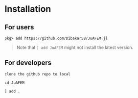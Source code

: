 # Installation

## For users

`pkg> add https://github.com/Dibakar58/JuAFEM.jl`

> Note that `] add JuAFEM` might not install the latest version.

## For developers

`clone the github repo to local`

`cd JuAFEM`

`] add .`
